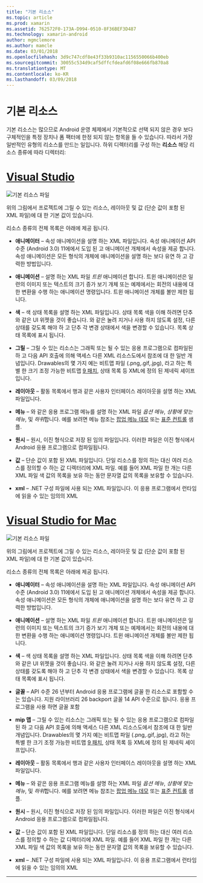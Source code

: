 ```yaml
---
title: "기본 리소스"
ms.topic: article
ms.prod: xamarin
ms.assetid: 762572F0-173A-D994-0510-8F36BEF3D487
ms.technology: xamarin-android
author: mgmclemore
ms.author: mamcle
ms.date: 03/01/2018
ms.openlocfilehash: 3d9c747cdf8e43f33b9310ac1156550066b400eb
ms.sourcegitcommit: 30055c534d9caf5dffcfdeafd6f08e666fb870a8
ms.translationtype: MT
ms.contentlocale: ko-KR
ms.lasthandoff: 03/09/2018
---
```

# <a name="default-resources"></a>기본 리소스

기본 리소스는 많으므로 Android 운영 체제에서 기본적으로 선택 되지 않은 경우 보다 구체적인을 특정 장치나 폼 팩터에 한정 되지 않는 항목을 들 수 있습니다. 따라서 가장 일반적인 유형의 리소스를 만드는 일입니다. 하위 디렉터리를 구성 하는 **리소스** 해당 리소스 종류에 따라 디렉터리:

# <a name="visual-studiotabvswin"></a>[Visual Studio](#tab/vswin)

![기본 리소스 파일](default-resources-images/01-resource-files-vs.png)

위의 그림에서 프로젝트에 그릴 수 있는 리소스, 레이아웃 및 값 (단순 값이 포함 된 XML 파일)에 대 한 기본 값이 있습니다.

리소스 종류의 전체 목록은 아래에 제공 됩니다.

-  **애니메이터** &ndash; 속성 애니메이션을 설명 하는 XML 파일입니다.
   속성 애니메이션 API 수준 (Android 3.0) 11에에서 도입 된 고 애니메이션 개체에서 속성을 제공 합니다. 속성 애니메이션은 모든 형식의 개체에 애니메이션을 설명 하는 보다 유연 하 고 강력한 방법입니다.

-  **애니메이션** &ndash; 설명 하는 XML 파일 *트윈* 애니메이션 합니다. 트윈 애니메이션은 일련의 이미지 또는 텍스트의 크기 증가 보기 개체 또는 예제에서는 회전의 내용에 대 한 변환을 수행 하는 애니메이션 명령입니다. 트윈 애니메이션 개체를 볼만 제한 됩니다.

-  **색** &ndash; 색 상태 목록을 설명 하는 XML 파일입니다. 상태 목록 색을 이해 하려면 단추와 같은 UI 위젯을 것이 좋습니다.
   와 같은 눌려 지거나 사용 하지 않도록 설정, 다른 상태를 갖도록 해야 하 고 단추 각 변경 상태에서 색을 변경할 수 있습니다. 목록 상태 목록에 표시 됩니다.

-  **그릴** &ndash; 그릴 수 있는 리소스는 그래픽 또는 될 수 있는 응용 프로그램으로 컴파일된 하 고 다음 API 호출에 의해 액세스 다른 XML 리소스도에서 참조에 대 한 일반 개념입니다.
   Drawables의 몇 가지 예는 비트맵 파일 (.png,.gif,.jpg), 라고 하는 특별 한 크기 조정 가능한 비트맵 [9 패치](https://developer.android.com/guide/topics/graphics/2d-graphics.html#nine-patch), 상태 목록 등 XML에 정의 된 제네릭 셰이프입니다.
 
-  **레이아웃** &ndash; 활동 목록에서 행과 같은 사용자 인터페이스 레이아웃을 설명 하는 XML 파일입니다.

-  **메뉴** &ndash; 와 같은 응용 프로그램 메뉴를 설명 하는 XML 파일 *옵션 메뉴*, *상황에 맞는 메뉴*, 및 *하위*합니다. 예를 보려면 메뉴 참조는 [팝업 메뉴 데모](https://developer.xamarin.com/samples/monodroid/PopupMenuDemo/) 또는 [표준 컨트롤](https://developer.xamarin.com/samples/mobile/StandardControls/) 샘플.

-  **원시** &ndash; 원시, 이진 형식으로 저장 된 임의 파일입니다. 이러한 파일은 이진 형식에서 Android 응용 프로그램으로 컴파일됩니다.

-  **값** &ndash; 단순 값이 포함 된 XML 파일입니다. 단일 리소스를 정의 하는 대신 여러 리소스를 정의할 수 하는 값 디렉터리에 XML 파일. 예를 들어 XML 파일 한 개는 다른 XML 파일 색 값의 목록을 보유 하는 동안 문자열 값의 목록을 보유할 수 있습니다.

-  **xml** &ndash; .NET 구성 파일에 사용 되는 XML 파일입니다. 이 응용 프로그램에서 런타임에 읽을 수 있는 임의의 XML


# <a name="visual-studio-for-mactabvsmac"></a>[Visual Studio for Mac](#tab/vsmac)

![기본 리소스 파일](default-resources-images/01-resource-files-xs.png)

위의 그림에서 프로젝트에 그릴 수 있는 리소스, 레이아웃 및 값 (단순 값이 포함 된 XML 파일)에 대 한 기본 값이 있습니다.

리소스 종류의 전체 목록은 아래에 제공 됩니다.

-  **애니메이터** &ndash; 속성 애니메이션을 설명 하는 XML 파일입니다.
   속성 애니메이션 API 수준 (Android 3.0) 11에에서 도입 된 고 애니메이션 개체에서 속성을 제공 합니다. 속성 애니메이션은 모든 형식의 개체에 애니메이션을 설명 하는 보다 유연 하 고 강력한 방법입니다.

-  **애니메이션** &ndash; 설명 하는 XML 파일 *트윈* 애니메이션 합니다. 트윈 애니메이션은 일련의 이미지 또는 텍스트의 크기 증가 보기 개체 또는 예제에서는 회전의 내용에 대 한 변환을 수행 하는 애니메이션 명령입니다. 트윈 애니메이션 개체를 볼만 제한 됩니다.

-  **색** &ndash; 색 상태 목록을 설명 하는 XML 파일입니다. 상태 목록 색을 이해 하려면 단추와 같은 UI 위젯을 것이 좋습니다.
   와 같은 눌려 지거나 사용 하지 않도록 설정, 다른 상태를 갖도록 해야 하 고 단추 각 변경 상태에서 색을 변경할 수 있습니다. 목록 상태 목록에 표시 됩니다.

-  **글꼴** &ndash; API 수준 26 년부터 Android 응용 프로그램에 글꼴 한 리소스로 포함할 수는 있습니다. 지원 라이브러리 26 backport 글꼴 14 API 수준으로 됩니다. 응용 프로그램을 사용 하면 글꼴 포함

-  **mip 맵** &ndash; 그릴 수 있는 리소스는 그래픽 또는 될 수 있는 응용 프로그램으로 컴파일된 하 고 다음 API 호출에 의해 액세스 다른 XML 리소스도에서 참조에 대 한 일반 개념입니다.
   Drawables의 몇 가지 예는 비트맵 파일 (.png,.gif,.jpg), 라고 하는 특별 한 크기 조정 가능한 비트맵 [9 패치](https://developer.android.com/guide/topics/graphics/2d-graphics.html#nine-patch), 상태 목록 등 XML에 정의 된 제네릭 셰이프입니다.

-  **레이아웃** &ndash; 활동 목록에서 행과 같은 사용자 인터페이스 레이아웃을 설명 하는 XML 파일입니다.

-  **메뉴** &ndash; 와 같은 응용 프로그램 메뉴를 설명 하는 XML 파일 *옵션 메뉴*, *상황에 맞는 메뉴*, 및 *하위*합니다. 예를 보려면 메뉴 참조는 [팝업 메뉴 데모](https://developer.xamarin.com/samples/monodroid/PopupMenuDemo/) 또는 [표준 컨트롤](https://developer.xamarin.com/samples/mobile/StandardControls/) 샘플.

-  **원시** &ndash; 원시, 이진 형식으로 저장 된 임의 파일입니다. 이러한 파일은 이진 형식에서 Android 응용 프로그램으로 컴파일됩니다.

-  **값** &ndash; 단순 값이 포함 된 XML 파일입니다. 단일 리소스를 정의 하는 대신 여러 리소스를 정의할 수 하는 값 디렉터리에 XML 파일. 예를 들어 XML 파일 한 개는 다른 XML 파일 색 값의 목록을 보유 하는 동안 문자열 값의 목록을 보유할 수 있습니다.

-  **xml** &ndash; .NET 구성 파일에 사용 되는 XML 파일입니다. 이 응용 프로그램에서 런타임에 읽을 수 있는 임의의 XML

-----
